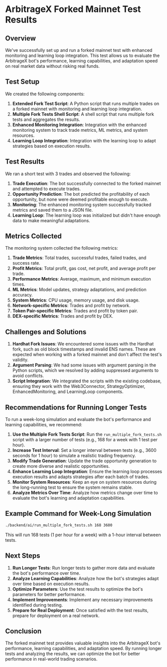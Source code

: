 # ArbitrageX Forked Mainnet Test Results

## Overview

We've successfully set up and run a forked mainnet test with enhanced monitoring and learning loop integration. This test allows us to evaluate the ArbitrageX bot's performance, learning capabilities, and adaptation speed on real market data without risking real funds.

## Test Setup

We created the following components:

1. **Extended Fork Test Script**: A Python script that runs multiple trades on a forked mainnet with monitoring and learning loop integration.
2. **Multiple Fork Tests Shell Script**: A shell script that runs multiple fork tests and aggregates the results.
3. **Enhanced Monitoring Integration**: Integration with the enhanced monitoring system to track trade metrics, ML metrics, and system resources.
4. **Learning Loop Integration**: Integration with the learning loop to adapt strategies based on execution results.

## Test Results

We ran a short test with 3 trades and observed the following:

1. **Trade Execution**: The bot successfully connected to the forked mainnet and attempted to execute trades.
2. **Opportunity Prediction**: The bot predicted the profitability of each opportunity, but none were deemed profitable enough to execute.
3. **Monitoring**: The enhanced monitoring system successfully tracked metrics and saved them to a JSON file.
4. **Learning Loop**: The learning loop was initialized but didn't have enough data to make meaningful adaptations.

## Metrics Collected

The monitoring system collected the following metrics:

1. **Trade Metrics**: Total trades, successful trades, failed trades, and success rate.
2. **Profit Metrics**: Total profit, gas cost, net profit, and average profit per trade.
3. **Performance Metrics**: Average, maximum, and minimum execution times.
4. **ML Metrics**: Model updates, strategy adaptations, and prediction accuracy.
5. **System Metrics**: CPU usage, memory usage, and disk usage.
6. **Network-specific Metrics**: Trades and profit by network.
7. **Token Pair-specific Metrics**: Trades and profit by token pair.
8. **DEX-specific Metrics**: Trades and profit by DEX.

## Challenges and Solutions

1. **Hardhat Fork Issues**: We encountered some issues with the Hardhat fork, such as old block timestamps and invalid ENS names. These are expected when working with a forked mainnet and don't affect the test's validity.
2. **Argument Parsing**: We had some issues with argument parsing in the Python scripts, which we resolved by adding suppressed arguments to avoid conflicts.
3. **Script Integration**: We integrated the scripts with the existing codebase, ensuring they work with the Web3Connector, StrategyOptimizer, EnhancedMonitoring, and LearningLoop components.

## Recommendations for Running Longer Tests

To run a week-long simulation and evaluate the bot's performance and learning capabilities, we recommend:

1. **Use the Multiple Fork Tests Script**: Run the `run_multiple_fork_tests.sh` script with a larger number of tests (e.g., 168 for a week with 1 test per hour).
2. **Increase Test Interval**: Set a longer interval between tests (e.g., 3600 seconds for 1 hour) to simulate a realistic trading frequency.
3. **Modify Trade Generation**: Update the trade opportunity generation to create more diverse and realistic opportunities.
4. **Enhance Learning Loop Integration**: Ensure the learning loop processes execution results and adapts strategies after each batch of trades.
5. **Monitor System Resources**: Keep an eye on system resources during the long-running test to ensure the system remains stable.
6. **Analyze Metrics Over Time**: Analyze how metrics change over time to evaluate the bot's learning and adaptation capabilities.

## Example Command for Week-Long Simulation

```bash
./backend/ai/run_multiple_fork_tests.sh 168 3600
```

This will run 168 tests (1 per hour for a week) with a 1-hour interval between tests.

## Next Steps

1. **Run Longer Tests**: Run longer tests to gather more data and evaluate the bot's performance over time.
2. **Analyze Learning Capabilities**: Analyze how the bot's strategies adapt over time based on execution results.
3. **Optimize Parameters**: Use the test results to optimize the bot's parameters for better performance.
4. **Implement Improvements**: Implement any necessary improvements identified during testing.
5. **Prepare for Real Deployment**: Once satisfied with the test results, prepare for deployment on a real network.

## Conclusion

The forked mainnet test provides valuable insights into the ArbitrageX bot's performance, learning capabilities, and adaptation speed. By running longer tests and analyzing the results, we can optimize the bot for better performance in real-world trading scenarios. 